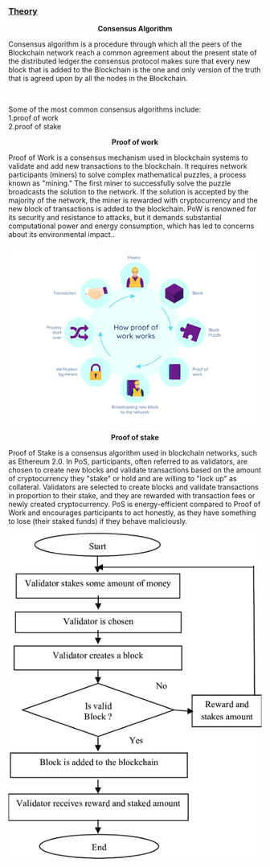
<u><h3>Theory</h3></u>
<b><p><center>Consensus Algorithm </center></p></b>

 <p>Consensus algorithm is a procedure through which all the peers of the Blockchain network reach a common agreement about the present state of the distributed ledger.the consensus protocol makes sure that every new block that is added to the Blockchain is the one and only version of the truth that is agreed upon by all the nodes in the Blockchain.</p><br>
 <p>Some of the most common consensus algorithms include:<br>1.proof of work<br>2.proof of stake</p>  

 <b><p><center>Proof of work </center></p></b>

<p>Proof of Work is a consensus mechanism used in blockchain systems to validate and add new transactions to the blockchain. It requires network participants (miners) to solve complex mathematical puzzles, a process known as "mining." The first miner to successfully solve the puzzle broadcasts the solution to the network. If the solution is accepted by the majority of the network, the miner is rewarded with cryptocurrency and the new block of transactions is added to the blockchain. PoW is renowned for its security and resistance to attacks, but it demands substantial computational power and energy consumption, which has led to concerns about its environmental impact..</p>
 <center><div><img src="./images/pow.png" alt="proof of work"></div></center>

<b><p><center>Proof of stake </center></p></b>
<p>Proof of Stake is a consensus algorithm used in blockchain networks, such as Ethereum 2.0. In PoS, participants, often referred to as validators, are chosen to create new blocks and validate transactions based on the amount of cryptocurrency they "stake" or hold and are willing to "lock up" as collateral. Validators are selected to create blocks and validate transactions in proportion to their stake, and they are rewarded with transaction fees or newly created cryptocurrency. PoS is energy-efficient compared to Proof of Work and encourages participants to act honestly, as they have something to lose (their staked funds) if they behave maliciously.</p>
 <center><div><img src="./images/pos(1).png" alt="proof of stake"></div></center>
